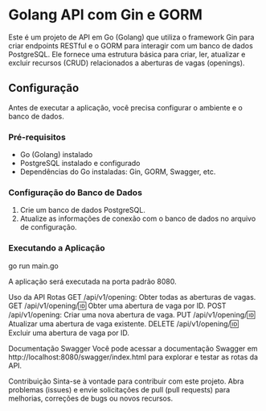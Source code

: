 # Golang API com Gin e GORM

Este é um projeto de API em Go (Golang) que utiliza o framework Gin para criar endpoints RESTful e o GORM para interagir com um banco de dados PostgreSQL. Ele fornece uma estrutura básica para criar, ler, atualizar e excluir recursos (CRUD) relacionados a aberturas de vagas (openings).

## Configuração

Antes de executar a aplicação, você precisa configurar o ambiente e o banco de dados.

### Pré-requisitos

- Go (Golang) instalado
- PostgreSQL instalado e configurado
- Dependências do Go instaladas: Gin, GORM, Swagger, etc.

### Configuração do Banco de Dados

1. Crie um banco de dados PostgreSQL.
2. Atualize as informações de conexão com o banco de dados no arquivo de configuração.

### Executando a Aplicação

go run main.go

A aplicação será executada na porta padrão 8080.

Uso da API
Rotas
GET /api/v1/opening: Obter todas as aberturas de vagas.
GET /api/v1/opening/:id: Obter uma abertura de vaga por ID.
POST /api/v1/opening: Criar uma nova abertura de vaga.
PUT /api/v1/opening/:id: Atualizar uma abertura de vaga existente.
DELETE /api/v1/opening/:id: Excluir uma abertura de vaga por ID.

Documentação Swagger
Você pode acessar a documentação Swagger em http://localhost:8080/swagger/index.html para explorar e testar as rotas da API.

Contribuição
Sinta-se à vontade para contribuir com este projeto. Abra problemas (issues) e envie solicitações de pull (pull requests) para melhorias, correções de bugs ou novos recursos.


